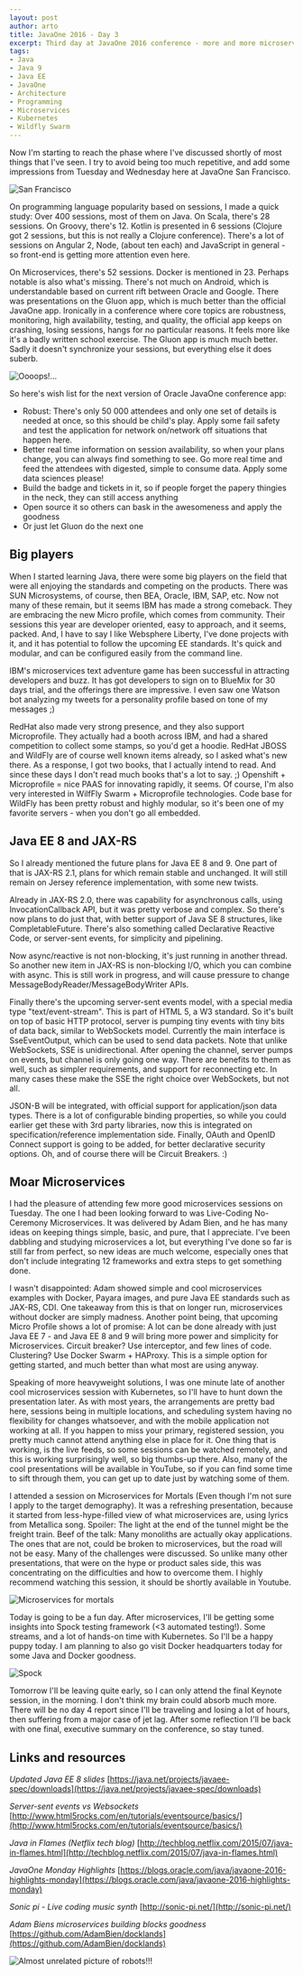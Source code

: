 ```yaml
---
layout: post
author: arto
title: JavaOne 2016 - Day 3
excerpt: Third day at JavaOne 2016 conference - more and more microservices, and some testing goodness
tags:
- Java
- Java 9
- Java EE
- JavaOne
- Architecture
- Programming
- Microservices
- Kubernetes
- Wildfly Swarm
---
```


Now I'm starting to reach the phase where I've discussed shortly of most things that I've seen. I try to avoid being too much repetitive, and add some impressions from Tuesday and Wednesday here at JavaOne San Francisco.

![San Francisco](/img/javaone2016/frisco.jpg)


On programming language popularity based on sessions, I made a quick study: Over 400 sessions, most of them on Java. On Scala, there's 28 sessions. On Groovy, there's 12. Kotlin is presented in 6 sessions (Clojure got 2 sessions, but this is not really a Clojure conference). There's a lot of sessions on Angular 2, Node, (about ten each) and JavaScript in general - so front-end is getting more attention even here.

On Microservices, there's 52 sessions. Docker is mentioned in 23. Perhaps notable is also what's missing. There's not much on Android, which is understandable based on current rift between Oracle and Google. There was presentations on the Gluon app, which is much better than the official JavaOne app. Ironically in a conference where core topics are robustness, monitoring, high availability, testing, and quality, the official app keeps on crashing, losing sessions, hangs for no particular reasons. It feels more like it's a badly written school exercise. The Gluon app is much much better. Sadly it doesn't synchronize your sessions, but everything else it does suberb.

![Oooops!...](/img/javaone2016/JavaOneAppFailed.jpg)

So here's wish list for the next version of Oracle JavaOne conference app:

- Robust: There's only 50 000 attendees and only one set of details is needed at once, so this should be child's play. Apply some fail safety and test the application for network on/network off situations that happen here.
- Better real time information on session availability, so when your plans change, you can always find something to see. Go more real time and feed the attendees with digested, simple to consume data. Apply some data sciences please!
- Build the badge and tickets in it, so if people forget the papery thingies in the neck, they can still access anything
- Open source it so others can bask in the awesomeness and apply the goodness
- Or just let Gluon do the next one

## Big players

When I started learning Java, there were some big players on the field that were all enjoying the standards and competing on the products. There was SUN Microsystems, of course, then BEA, Oracle, IBM, SAP, etc. Now not many of these remain, but it seems IBM has made a strong comeback. They are embracing the new Micro profile, which comes from community. Their sessions this year are developer oriented, easy to approach, and it seems, packed. And, I have to say I like Websphere Liberty, I've done projects with it, and it has potential to follow the upcoming EE standards. It's quick and modular, and can be configured easily from the command line.

IBM's microservices text adventure game has been successful in attracting developers and buzz. It has got developers to sign on to BlueMix for 30 days trial, and the offerings there are impressive. I even saw one Watson bot analyzing my tweets for a personality profile based on tone of my messages ;)

RedHat also made very strong presence, and they also support Microprofile. They actually had a booth across IBM, and had a shared competition to collect some stamps, so you'd get a hoodie. RedHat JBOSS and WildFly are of course well known items already, so I asked what's new there. As a response, I got two books, that I actually intend to read. And since these days I don't read much books that's a lot to say. ;) Openshift + Microprofile = nice PAAS for innovating rapidly, it seems. Of course, I'm also very interested in WilfFly Swarm + Microprofile technologies. Code base for WildFly has been pretty robust and highly modular, so it's been one of my favorite servers - when you don't go all embedded.

## Java EE 8 and JAX-RS

So I already mentioned the future plans for Java EE 8 and 9. One part of that is JAX-RS 2.1, plans for which remain stable and unchanged. It will still remain on Jersey reference implementation, with some new twists.

Already in JAX-RS 2.0, there was capability for asynchronous calls, using InvocationCallback API, but it was pretty verbose and complex. So there's now plans to do just that, with better support of Java SE 8 structures, like CompletableFuture. There's also something called Declarative Reactive Code, or server-sent events, for simplicity and pipelining.

Now async/reactive is not non-blocking, it's just running in another thread. So another new item in JAX-RS is non-blocking I/O, which you can combine with async. This is still work in progress, and will cause pressure to change MessageBodyReader/MessageBodyWriter APIs.

Finally there's the upcoming server-sent events model, with a special media type "text/event-stream". This is part of HTML 5, a W3 standard. So it's built on top of basic HTTP protocol, server is pumping tiny events with tiny bits of data back, similar to WebSockets model. Currently the main interface is SseEventOutput, which can be used to send data packets. Note that unlike WebSockets, SSE is unidirectional. After opening the channel, server pumps on events, but channel is only going one way. There are benefits to them as well, such as simpler requirements, and support for reconnecting etc. In many cases these make the SSE the right choice over WebSockets, but not all.

JSON-B will be integrated, with official support for application/json data types. There is a lot of configurable binding properties, so while you could earlier get these with 3rd party libraries, now this is integrated on specification/reference implementation side. Finally, OAuth and OpenID Connect support is going to be added, for better declarative security options. Oh, and of course there will be Circuit Breakers. :)

## Moar Microservices

I had the pleasure of attending few more good microservices sessions on Tuesday. The one I had been looking forward to was Live-Coding No-Ceremony Microservices. It was delivered by Adam Bien, and he has many ideas on keeping things simple, basic, and pure, that I appreciate. I've been dabbling and studying microservices a lot, but everything I've done so far is still far from perfect, so new ideas are much welcome, especially ones that don't include integrating 12 frameworks and extra steps to get something done.

I wasn't disappointed: Adam showed simple and cool microservices examples with Docker, Payara images, and pure Java EE standards such as JAX-RS, CDI. One takeaway from this is that on longer run, microservices without docker are simply madness. Another point being, that upcoming Micro Profile shows a lot of promise: A lot can be done already with just Java EE 7 - and Java EE 8 and 9 will bring more power and simplicity for Microservices. Circuit breaker? Use interceptor, and few lines of code. Clustering? Use Docker Swarm + HAProxy. This is a simple option for getting started, and much better than what most are using anyway.

Speaking of more heavyweight solutions, I was one minute late of another cool microservices session with Kubernetes, so I'll have to hunt down the presentation later. As with most years, the arrangements are pretty bad here, sessions being in multiple locations, and scheduling system having no flexibility for changes whatsoever, and with the mobile application not working at all. If you happen to miss your primary, registered session, you pretty much cannot attend anything else in place for it. One thing that is working, is the live feeds, so some sessions can be watched remotely, and this is working surprisingly well, so big thumbs-up there. Also, many of the cool presentations will be available in YouTube, so if you can find some time to sift through them, you can get up to date just by watching some of them.

I attended a session on Microservices for Mortals (Even though I'm not sure I apply to the target demography). It was a refreshing presentation, because it started from less-hype-filled view of what microservices are, using lyrics from Metallica song. Spoiler: The light at the end of the tunnel might be the freight train. Beef of the talk: Many monoliths are actually okay applications. The ones that are not, could be broken to microservices, but the road will not be easy. Many of the challenges were discussed. So unlike many other presentations, that were on the hype or product sales side, this was concentrating on the difficulties and how to overcome them. I highly recommend watching this session, it should be shortly available in Youtube.

![Microservices for mortals](/img/javaone2016/microservicesformortals.jpg)

Today is going to be a fun day. After microservices, I'll be getting some insights into Spock testing framework (\<3 automated testing!). Some streams, and a lot of hands-on time with Kubernetes. So I'll be a happy puppy today. I am planning to also go visit Docker headquarters today for some Java and Docker goodness.

![Spock](/img/javaone2016/spock.jpg)

Tomorrow I'll be leaving quite early, so I can only attend the final Keynote session, in the morning. I don't think my brain could absorb much more. There will be no day 4 report since I'll be traveling and losing a lot of hours, then suffering from a major case of jet lag. After some reflection I'll be back with one final, executive summary on the conference, so stay tuned.

## Links and resources

*Updated Java EE 8 slides*
[https://java.net/projects/javaee-spec/downloads](https://java.net/projects/javaee-spec/downloads)

*Server-sent events vs Websockets*
[http://www.html5rocks.com/en/tutorials/eventsource/basics/](http://www.html5rocks.com/en/tutorials/eventsource/basics/)

*Java in Flames (Netflix tech blog)*
[http://techblog.netflix.com/2015/07/java-in-flames.html](http://techblog.netflix.com/2015/07/java-in-flames.html)

*JavaOne Monday Highlights*
[https://blogs.oracle.com/java/javaone-2016-highlights-monday](https://blogs.oracle.com/java/javaone-2016-highlights-monday)

*Sonic pi - Live coding music synth*
[http://sonic-pi.net/](http://sonic-pi.net/)

*Adam Biens microservices building blocks goodness*
[https://github.com/AdamBien/docklands](https://github.com/AdamBien/docklands)

![Almost unrelated picture of robots!!!](/img/javaone2016/robots.jpg)
